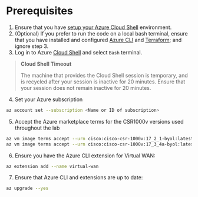 
# Prerequisites

1. Ensure that you have [setup your Azure Cloud Shell](https://learn.microsoft.com/en-us/azure/cloud-shell/overview) environment.
2. (Optional) If you prefer to run the code on a local bash terminal, ensure that you have installed and configured [Azure CLI](https://learn.microsoft.com/en-us/cli/azure/install-azure-cli) and [Terraform](https://developer.hashicorp.com/terraform/tutorials/aws-get-started/install-cli); and ignore step 3.
3. Log in to Azure [Cloud Shell](https://shell.azure.com) and select `Bash` terminal.
> **Cloud Shell Timeout**
> 
> The machine that provides the Cloud Shell session is temporary, and is recycled after your session is inactive for 20 minutes. Ensure that your session does not remain inactive for 20 minutes.
4. Set your Azure subscription
```sh
az account set --subscription <Name or ID of subscription>
```
5. Accept the Azure marketplace terms for the CSR1000v versions used throughout the lab
```sh
az vm image terms accept --urn cisco:cisco-csr-1000v:17_2_1-byol:latest
az vm image terms accept --urn cisco:cisco-csr-1000v:17_3_4a-byol:latest
```
6. Ensure you have the Azure CLI extension for Virtual WAN:
```sh
az extension add --name virtual-wan
```
7. Ensure that Azure CLI and extensions are up to date:
```sh
az upgrade --yes
```
